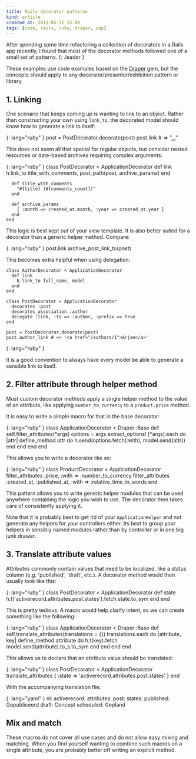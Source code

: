 ```yaml
---
title: Rails decorator patterns
kind: article
created_at: 2012-05-11 15:00
tags: [code, rails, ruby, draper, oop]
---
```

After spending some time refactoring a collection of decorators in a Rails app
recently, I found that most of the decorator methods followed one of a small
set of patterns.
{: .leader }

These examples use code examples based on the [Draper][] gem, but the concepts
should apply to any decorator/presenter/exhibition pattern or library.

## 1. Linking

One scenario that keeps coming up is wanting to link to an object. Rather than
constructing your own using `link_to`, the decorated model should know how to
generate a link to itself:

{: lang="ruby" }
    post = PostDecorator.decorate(post)
    post.link # => "<a href='...'>...</a>"

This does not seem all that special for regular objects, but consider nested
resources or date-based archives requiring complex arguments:

{: lang="ruby" }
    class PostDecorator < ApplicationDecorator
      def link
        h.link_to title_with_comments, post_path(post, archive_params)
      end

      def title_with_comments
        "#{title} (#{comments_count})"
      end

      def archive_params
        { :month => created_at.month, :year => created_at.year }
      end
    end

This logic is best kept out of your view template. It is also better suited for
a decorator than a generic helper method. Compare:

{: lang="ruby" }
    post.link
    archive_post_link_to(post)

This becomes extra helpful when using delegation:

    class AuthorDecorator < ApplicationDecorator
      def link
        h.link_to full_name, model
      end
    end

    class PostDecorator < ApplicationDecorator
      decorates :post
      decorates_association :author
      delegate :link, :to => :author, :prefix => true
    end

    post = PostDecorator.decorate(post)
    post.author_link # => '<a href="/authors/1">Arjan</a>'
{: lang="ruby" }

It is a good convention to always have every model be able to generate a
sensible link to itself.

## 2. Filter attribute through helper method

Most custom decorator methods apply a single helper method to the value of an
attribute, like applying `number_to_currency` to a `product.price` method.

It is easy to write a simple macro for that in the base decorator:

{: lang="ruby" }
    class ApplicationDecorator < Draper::Base
      def self.filter_attributes(*args)
        options = args.extract_options!
        [*args].each do |attr|
          define_method attr do
            h.send(options.fetch(:with), model.send(attr))
          end
        end
      end
    end

This allows you to write a decorator like so:

{: lang="ruby" }
    class ProductDecorator < ApplicationDecorator
      filter_attributes :price, :with => :number_to_currency
      filter_attributes :created_at,
                        :published_at,
                        :with => :relative_time_in_words
    end

This pattern allows you to write generic helper modules that can be used
anywhere containing the logic you wish to use. The decorator then takes
care of
consistently applying it.

Note that it is probably best to get rid of your `ApplicationHelper` and not
generate any helpers for your controllers either. Its best to group your
helpers in sensibly named modules rather than by controller or in one big junk
drawer.

## 3. Translate attribute values

Attributes commonly contain values that need to be localized, like a status
column (e.g. 'published', 'draft', etc.). A decorator method would then usually
look like this:

{: lang="ruby" }
    class PostDecorator < ApplicationDecorator
      def state
        h.t('activerecord.attributes.post.states').fetch state.to_sym
      end
    end

This is pretty tedious. A macro would help clarify intent, so we can create
something like the following:

{: lang="ruby" }
    class ApplicationDecorator < Draper::Base
      def self.translate_attributes(translations = {})
        translations.each do |attribute, key|
          define_method attribute do
            h.t(key).fetch model.send(attribute).to_s.to_sym
          end
        end
      end
    end

This allows us to declare that an attribute value should be translated:

{: lang="ruby" }
    class PostDecorator < ApplicationDecorator
      translate_attributes {
          :state => 'activerecord.attributes.post.states'
      }
    end

With the accompanying translation file:

{: lang="yaml" }
    nl:
      activerecord:
        attributes:
          post:
            states:
              published: Gepubliceerd
              draft: Concept
              scheduled: Gepland

## Mix and match

These macros do not cover all use cases and do not allow easy mixing and
matching. When you find yourself wanting to combine such macros on a single
attribute, you are probably better off writing an explicit method.

[Draper]: https://github.com/jcasimir/draper

